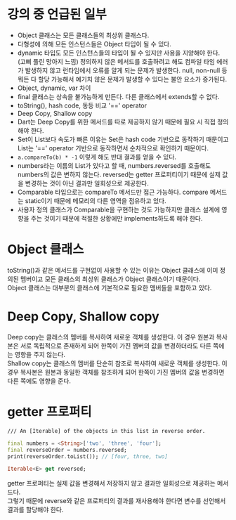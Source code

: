 # 강의 중 언급된 일부
- Object 클래스는 모든 클래스들의 최상위 클래스다.
- 다형성에 의해 모든 인스턴스들은 Object 타입이 될 수 있다.
- dynamic 타입도 모든 인스턴스들의 타입이 될 수 있지만 사용을 지양해야 한다. (고삐 풀린 망아지 느낌) 정의하지 않은 메서드를 호출하려고 해도 컴파일 타임 에러가 발생하지 않고 런타임에서 오류를 알게 되는 문제가 발생한다. null, non-null 등 뭐든 다 할당 가능해서 예기치 않은 문제가 발생할 수 있다는 불안 요소가 증가된다.
- Object, dynamic, var 차이
- final 클래스는 상속을 불가능하게 만든다. 다른 클래스에서 extends할 수 없다.
- toString(), hash code, 동등 비교 '==' operator
- Deep Copy, Shallow copy
- Dart는 Deep Copy를 위한 메서드를 따로 제공하지 않기 때문에 필요 시 직접 정의해야 한다.
- Set이 List보다 속도가 빠른 이유는 Set은 hash code 기반으로 동작하기 때문이고 List는 '==' operator 기반으로 동작하면서 순차적으로 확인하기 때문이다.
- `a.compareTo(b) * -1` 이렇게 해도 반대 결과를 얻을 수 있다.
- numbers라는 이름의 List가 있다고 할 때, numbers.reversed를 호출해도 numbers의 값은 변하지 않는다. reversed는 getter 프로퍼티이기 때문에 실제 값을 변경하는 것이 아닌 결과만 일회성으로 제공한다.
- Comparable 타입으로는 compareTo 메서드만 접근 가능하다. compare 메서드는 static이기 때문에 메모리의 다른 영역을 점유하고 있다.
- 사용자 정의 클래스가 Comparable을 구현하는 것도 가능하지만 클래스 설계에 영향을 주는 것이기 때문에 적절한 상황에만 implements하도록 해야 한다.

# Object 클래스
toString()과 같은 메서드를 구현없이 사용할 수 있는 이유는 Object 클래스에 이미 정의된 멤버이고 모든 클래스의 최상위 클래스가 Object 클래스이기 때문이다.  
Object 클래스는 대부분의 클래스에 기본적으로 필요한 멤버들을 포함하고 있다.

# Deep Copy, Shallow copy
Deep copy는 클래스의 멤버를 복사하여 새로운 객체를 생성한다. 이 경우 원본과 복사본은 서로 독립적으로 존재하게 되어 한쪽이 가진 멤버의 값을 변경하더라도 다른 쪽에는 영향을 주지 않는다.  
Shallow copy는 클래스의 멤버를 단순히 참조로 복사하여 새로운 객체를 생성한다. 이 경우 복사본은 원본과 동일한 객체를 참조하게 되어 한쪽이 가진 멤버의 값을 변경하면 다른 쪽에도 영향을 준다.

# getter 프로퍼티
`/// An [Iterable] of the objects in this list in reverse order.`
```dart
final numbers = <String>['two', 'three', 'four'];
final reverseOrder = numbers.reversed;
print(reverseOrder.toList()); // [four, three, two]
```
```dart
Iterable<E> get reversed;
```

getter 프로퍼티는 실제 값을 변경해서 저장하지 않고 결과만 일회성으로 제공하는 메서드다.  
그렇기 때문에 reverse와 같은 프로퍼티의 결과를 재사용해야 한다면 변수를 선언해서 결과를 할당해야 한다.
